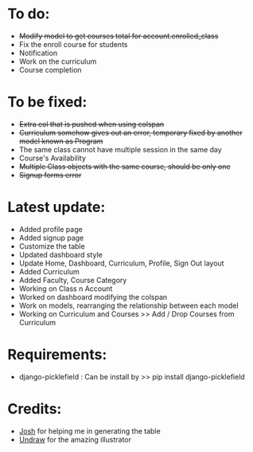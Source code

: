 # To do:
- ~~Modify model to get courses total for account.enrolled_class~~
- Fix the enroll course for students
- Notification
- Work on the curriculum
- Course completion

# To be fixed:
- ~~Extra col that is pushed when using colspan~~
- ~~Curriculum somehow gives out an error, temporary fixed by another model known as Program~~
- The same class cannot have multiple session in the same day
- Course's Availability
- ~~Multiple Class objects with the same course, should be only one~~
- ~~Signup forms error~~

# Latest update:
- Added profile page
- Added signup page
- Customize the table
- Updated dashboard style
- Update Home, Dashboard, Curriculum, Profile, Sign Out layout
- Added Curriculum
- Added Faculty, Course Category
- Working on Class n Account
- Worked on dashboard modifying the colspan
- Work on models, rearranging the relationship between each model
- Working on Curriculum and Courses >> Add / Drop Courses from Curriculum

# Requirements:
- django-picklefield : Can be install by >> pip install django-picklefield


# Credits:
- [Josh](https://avanier.vercel.app) for helping me in generating the table
- [Undraw](https://undraw.co/) for the amazing illustrator
